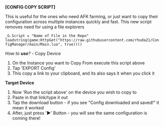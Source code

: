 **[CONFIG COPY SCRIPT]**

This is useful for the ones who need AFK farming, or just want to copy their configuration across multiple instances quickly and fast. This new script removes need for using a file explorers

``
_G.Script = "Name of File in the Repo"
loadstring(game:HttpGet("https://raw.githubusercontent.com/rhuda21/ConfigManager/main/Main.lua", true))()
``

*How to __use__?* - Copy Device
1. On the Instance you want to Copy From execute this script above
2. Tap 'EXPORT Config'
3. This copy a link to your clipboard, and its also says it when you click it

__Target Device__
1. Now 'Run the script above' on the device you wish to copy to
2. Paste in that link/type it out
3. Tap the download button - if you see "Config downloaded and saved!"  it mean it worked
4. After, just press '▶️' Button - you will see the same configuration is coming there!
